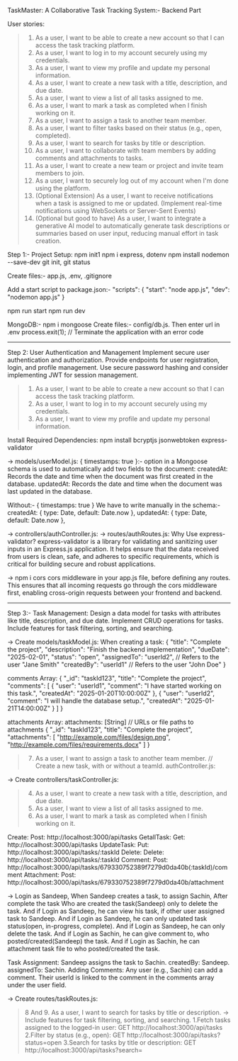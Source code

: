 TaskMaster: A Collaborative Task Tracking System:- Backend Part

User stories:
> 1. As a user, I want to be able to create a new account so that I can access the task tracking platform.
> 2. As a user, I want to log in to my account securely using my credentials.
> 3. As a user, I want to view my profile and update my personal information.
> 4. As a user, I want to create a new task with a title, description, and due date.
> 5. As a user, I want to view a list of all tasks assigned to me.
> 6. As a user, I want to mark a task as completed when I finish working on it.
> 7. As a user, I want to assign a task to another team member.
> 8. As a user, I want to filter tasks based on their status (e.g., open, completed).
> 9. As a user, I want to search for tasks by title or description.
> 10. As a user, I want to collaborate with team members by adding comments and attachments to tasks.
> 11. As a user, I want to create a new team or project and invite team members to join.
> 12. As a user, I want to securely log out of my account when I'm done using the platform.
> 13. (Optional Extension) As a user, I want to receive notifications when a task is assigned to me or updated. (Implement real-time notifications using WebSockets or Server-Sent Events)
> 14. (Optional but good to have) As a user, I want to integrate a generative AI model to automatically generate task descriptions or summaries based on user input, reducing manual effort in task creation.


Step 1:- Project Setup:
npm init1
npm i express, dotenv
npm install nodemon --save-dev
git init, git status

Create files:- app.js, .env, .gitignore

Add a start script to package.json:-
"scripts": {
    "start": "node app.js",
    "dev": "nodemon app.js"
}

npm run start
npm run dev

MongoDB:-
npm i mongoose
Create files:- config/db.js.
Then enter url in .env
process.exit(1); // Terminate the application with an error code

--------------------------------------------------------------------
Step 2: User Authentication and Management
Implement secure user authentication and authorization.
Provide endpoints for user registration, login, and profile management.
Use secure password hashing and consider implementing JWT for session management.

> 1. As a user, I want to be able to create a new account so that I can access the task tracking platform.
> 2. As a user, I want to log in to my account securely using my credentials.
> 3. As a user, I want to view my profile and update my personal information.

Install Required Dependencies:
npm install bcryptjs jsonwebtoken express-validator

-> models/userModel.js:
{ timestamps: true }:- option in a Mongoose schema is used to automatically add two fields to the document:
createdAt: Records the date and time when the document was first created in the database.
updatedAt: Records the date and time when the document was last updated in the database.

Without:- { timestamps: true }
We have to write manually in the schema:-
createdAt: { type: Date, default: Date.now },
updatedAt: { type: Date, default: Date.now },

-> controllers/authController.js:
-> routes/authRoutes.js:
Why Use express-validator?
express-validator is a library for validating and sanitizing user inputs in an Express.js application. It helps ensure that the data received from users is clean, safe, and adheres to specific requirements, which is critical for building secure and robust applications.

-> npm i cors
cors middleware in your app.js file, before defining any routes. This ensures that all incoming requests go through the cors middleware first, enabling cross-origin requests between your frontend and backend.

-------------------------------------------------------
Step 3:- Task Management:
Design a data model for tasks with attributes like title, description, and due date.
Implement CRUD operations for tasks.
Include features for task filtering, sorting, and searching.

-> Create models/taskModel.js:
When creating a task:
{
  "title": "Complete the project",
  "description": "Finish the backend implementation",
  "dueDate": "2025-02-01",
  "status": "open",
  "assignedTo": "userId2",   // Refers to the user "Jane Smith"
  "createdBy": "userId1"     // Refers to the user "John Doe"
}

comments Array:
{
    "_id": "taskId123",
    "title": "Complete the project",
    "comments": [
        {
            "user": "userId1",
            "comment": "I have started working on this task.",
            "createdAt": "2025-01-20T10:00:00Z"
        },
        {
            "user": "userId2",
            "comment": "I will handle the database setup.",
            "createdAt": "2025-01-21T14:00:00Z"
        }
    ]
}

attachments Array:
attachments: [String]  // URLs or file paths to attachments
{
    "_id": "taskId123",
    "title": "Complete the project",
    "attachments": [
        "http://example.com/files/design.png",
        "http://example.com/files/requirements.docx"
    ]
}

> 7. As a user, I want to assign a task to another team member.
// Create a new task, with or without a teamId. authController.js:

-> Create controllers/taskController.js:
> 4. As a user, I want to create a new task with a title, description, and due date.
> 5. As a user, I want to view a list of all tasks assigned to me.
> 6. As a user, I want to mark a task as completed when I finish working on it.

Create: Post: http://localhost:3000/api/tasks
GetallTask: Get: http://localhost:3000/api/tasks
UpdateTask: Put: http://localhost:3000/api/tasks/:taskId
Delete: Delete: http://localhost:3000/api/tasks/:taskId
Comment: Post: http://localhost:3000/api/tasks/679330752389f7279d0da40b(:taskId)/comment
Attachment: Post: http://localhost:3000/api/tasks/679330752389f7279d0da40b/attachment

-> Login as Sandeep, When Sandeep creates a task, to assign Sachin, After complete the task Who are created the task(Sandeep) only to delete the task.
And if Login as Sandeep, he can view his task, if other user assigned task to Sandeep.
And if Login as Sandeep, he can only updated task status(open, in-progress, complete).
And if Login as Sandeep, he can only delete the task.
And if Login as Sachin, he can give comment to, who posted/created(Sandeep) the task.
And if Login as Sachin, he can attachment task file to who posted/created the task.

Task Assignment: Sandeep assigns the task to Sachin.
createdBy: Sandeep.
assignedTo: Sachin.
Adding Comments: Any user (e.g., Sachin) can add a comment. Their userId is linked to the comment in the comments array under the user field.

-> Create routes/taskRoutes.js:

> 8 And 9. As a user, I want to search for tasks by title or description.
-> Include features for task filtering, sorting, and searching.
1.Fetch tasks assigned to the logged-in user:
  GET http://localhost:3000/api/tasks
2.Filter by status (e.g., open):
  GET http://localhost:3000/api/tasks?status=open
3.Search for tasks by title or description:
  GET http://localhost:3000/api/tasks?search=<title>
4.Sort by due date (ascending):
  GET http://localhost:3000/api/tasks?sortBy=dueDate&order=asc
5.Combined Example: Fetch tasks assigned to a specific user, filtered by status, and sorted by due date:
  GET http://localhost:3000/api/tasks?assignedTo=<userId>&status=open&sortBy=dueDate&order=desc

How It Works
1.Default Behavior:
  If no query parameters are provided, it fetches tasks assigned to the logged-in user (req.user.id).
2.Filtering Options:
  status → Filters tasks by their status (open, in-progress, completed).
  assignedTo → Fetches tasks assigned to a specific user (if specified).
  createdBy → Fetches tasks created by a specific user (if specified).
3.Searching:
  Search tasks by title or description using the search query parameter.
4.Sorting:
  Sort by any field (e.g., dueDate, createdAt) using sortBy.
  Specify the sorting order (asc or desc) with the order parameter.

Advantages of This Solution:-
> Unified logic for fetching, filtering, sorting, and searching.
> Dynamic query building ensures flexibility and scalability.
> Handles both specific (assignedTo: req.user.id) and general filtering requirements.


------------------------------------------------------------
Step-4:- Team/Project Collaboration:
As a user, I want to create a new team or project and invite team members to join.
As a user, I want to assign a task to another team member.

->models/teamModel.js:-

->controllers/teamController.js:-
POST: http://localhost:3000/api/teams
    > Body:{
    "name": "Development Team",
    "description": "Team responsible for backend development"
    }
POST: http://localhost:3000/api/teams/invite
    {
        "teamId": "6793719c5ad635d40928a3b5",
        "userId": "678fa2d8bd84184b04304059"
    }


->controllers/taskController.js:-

> 11. As a user, I want to create a new team or project and invite team members to join.
> User(Nicky) can create new team
> User can invite another user, to the team, And he will become a member of the team.
> Nicky can create new task, for existing team using teamId.

> 10. As a user, I want to collaborate with team members by adding comments and attachments to tasks.
> If a user adding comment/attachment to the team task, he must be member of the team. if not get-error message.
  const task = await Task.findById(id).populate('teamId'); // Populate teamId for verification
  // If the task is associated with a team, verify membership
  if (task.teamId) {
      const isMember = task.teamId.members.includes(req.user.id);
        if (!isMember) {
          return res.status(403).json({ message: "You must be a team member to comment on this task." });
        }
  }
The .populate() method is a Mongoose function that replaces a referenced ObjectId field (in this case, teamId) with the actual document it references.
The teamId in the Task schema is defined as a reference to the Team model. Using .populate('teamId') allows us to fetch the complete Team document associated with the task.

> 12. As a user, I want to securely log out of my account when I'm done using the platform.
Create a new file models/blacklistModel.js:
Updated authController.js: logout Controller
middlewares/blacklistMiddleware.js:
Updated authMiddleware.js: Update the authMiddleware to Use checkBlacklist
Updated authRoute.js: router.post('/logout', authMiddleware, logoutUser);

Endpoint: POST /api/auth/logout
Headers:
{
    "Authorization": "Bearer <JWT_TOKEN>"
}
Body:
{
    "message": "Logged out successfully."
}
